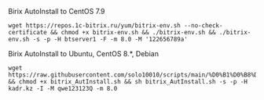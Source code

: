 Birix AutoInstall to CentOS 7.9

```
wget https://repos.1c-bitrix.ru/yum/bitrix-env.sh --no-check-certificate && chmod +x bitrix-env.sh && ./bitrix-env.sh && ./bitrix-env.sh -s -p -H btserver1 -F -m 8.0 -M '122656789a'
```

Birix AutoInstall to Ubuntu, CentOS 8.*, Debian

```
wget https://raw.githubusercontent.com/solo10010/scripts/main/%D0%B1%D0%B8%D1%82%D1%80%D0%B8%D0%BA%D1%81%20/bitrix_AutInstall.sh && chmod +x bitrix_AutInstall.sh && sh bitrix_AutInstall.sh -s -p -H kadr.kz -I -M qwe123123Q -m 8.0
```

